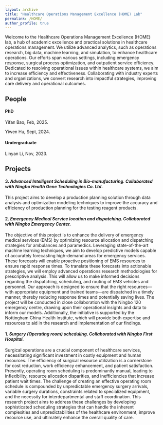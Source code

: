 ```yaml
---
layout: archive
title: "Healthcare Operations Management Excellence (HOME) Lab"
permalink: /HOME/
author_profile: true
---
```



Welcome to the Healthcare Operations Management Excellence (HOME) lab, a hub of academic excellence and practical solutions in healthcare operations management. We utilize advanced analytics, such as operations research, big data, machine learning, and simulation, to enhance healthcare operations. Our efforts span various settings, including emergency response, surgical process optimization, and outpatient service efficiency. Dedicated to resolving operational issues within healthcare systems, we aim to increase efficiency and effectiveness. Collaborating with industry experts and organizations, we convert research into impactful strategies, improving care delivery and operational outcomes. 


## People

#### PhD
Yifan Bao, Feb, 2025.

Yiwen Hu, Sept, 2024.


#### Undergraduate

Linyan Li, Nov, 2023.



## Projects

#### 3\. _Advanced Intelligent Scheduling in Bio-manufacturing</font>. Collaborated with **Ningbo Health Gene Technologies Co. Ltd**._

This project aims to develop a production planning solution through data analysis and optimization modeling techniques to improve the accuracy and efficiency of production planning for the testing reagent products.

#### 2\. _Emergency Medical Service location and dispatching. Collaborated with **Ningbo Emergency Center**._

The objective of this project is to enhance the delivery of emergency medical services (EMS) by optimizing resource allocation and dispatching strategies for ambulances and paramedics. Leveraging state-of-the-art machine learning techniques, we aim to develop predictive models capable of accurately forecasting high-demand areas for emergency services. These forecasts will enable proactive positioning of EMS resources to ensure rapid response times. To translate these forecasts into actionable strategies, we will employ advanced operations research methodologies for prescriptive analysis. This will allow us to make informed decisions regarding the dispatching, scheduling, and routing of EMS vehicles and personnel. Our approach is designed to ensure that the right resources—with appropriate equipment and trained teams—are dispatched in a timely manner, thereby reducing response times and potentially saving lives. The project will be conducted in close collaboration with the Ningbo 120 emergency centre, drawing upon their operational insights and data to inform our models. Additionally, the initiative is supported by the Nottingham China Health Institute, which will provide both expertise and resources to aid in the research and implementation of our findings.

#### 1\. _Surgery (Operating room) scheduling. Collaborated with **Ningbo First Hospital**._

Surgical operations are a crucial component of healthcare services, necessitating significant investment in costly equipment and human resources. The efficiency of surgical resource utilization is a cornerstone for cost reduction, work efficiency enhancement, and patient satisfaction. Presently, operating room scheduling is predominantly manual, leading to inflexibility, resource allocation disparities, and inefficiencies that increase patient wait times. The challenge of creating an effective operating room schedule is compounded by unpredictable emergency surgery arrivals, variable surgery durations, constraints related to specialized equipment, and the necessity for interdepartmental and staff coordination. This research project aims to address these challenges by developing sophisticated scheduling strategies that can handle the inherent complexities and unpredictabilities of the healthcare environment, improve resource use, and ultimately enhance the overall quality of care.

